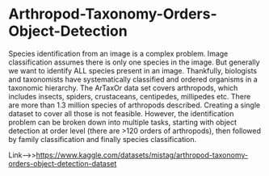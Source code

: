 # Arthropod-Taxonomy-Orders-Object-Detection

Species identification from an image is a complex problem. Image classification assumes there is only one species in the image. But generally we want to identify ALL species present in an image. Thankfully, biologists and taxonomists have systematically classified and ordered organisms in a taxonomic hierarchy. The ArTaxOr data set covers arthropods, which includes insects, spiders, crustaceans, centipedes, millipedes etc. There are more than 1.3 million species of arthropods described. Creating a single dataset to cover all those is not feasible. However, the identification problem can be broken down into multiple tasks, starting with object detection at order level (there are >120 orders of arthropods), then followed by family classification and finally species classification.

Link-->>https://www.kaggle.com/datasets/mistag/arthropod-taxonomy-orders-object-detection-dataset
